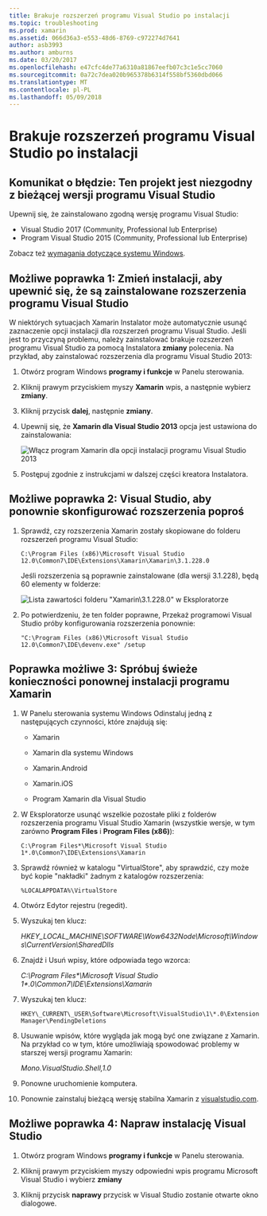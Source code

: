 ```yaml
---
title: Brakuje rozszerzeń programu Visual Studio po instalacji
ms.topic: troubleshooting
ms.prod: xamarin
ms.assetid: 066d36a3-e553-48d6-8769-c972274d7641
author: asb3993
ms.author: amburns
ms.date: 03/20/2017
ms.openlocfilehash: e47cfc4de77a6310a81867eefb07c3c1e5cc7060
ms.sourcegitcommit: 0a72c7dea020b965378b6314f558bf5360dbd066
ms.translationtype: MT
ms.contentlocale: pl-PL
ms.lasthandoff: 05/09/2018
---
```

# <a name="missing-visual-studio-extensions-after-installation"></a>Brakuje rozszerzeń programu Visual Studio po instalacji

## <a name="error-message-this-project-is-incompatible-with-the-current-edition-of-visual-studio"></a>Komunikat o błędzie: Ten projekt jest niezgodny z bieżącej wersji programu Visual Studio

Upewnij się, że zainstalowano zgodną wersję programu Visual Studio:

-   Visual Studio 2017 (Community, Professional lub Enterprise)
-   Program Visual Studio 2015 (Community, Professional lub Enterprise)

Zobacz też [wymagania dotyczące systemu Windows](~/cross-platform/get-started/requirements.md#windows).

## <a name="possible-fix-1-change-the-installation-to-make-sure-the-visual-studio-extensions-are-installed"></a>Możliwe poprawka 1: Zmień instalacji, aby upewnić się, że są zainstalowane rozszerzenia programu Visual Studio

W niektórych sytuacjach Xamarin Instalator może automatycznie usunąć zaznaczenie opcji instalacji dla rozszerzeń programu Visual Studio. Jeśli jest to przyczyną problemu, należy zainstalować brakuje rozszerzeń programu Visual Studio za pomocą Instalatora **zmiany** polecenia. Na przykład, aby zainstalować rozszerzenia dla programu Visual Studio 2013:

1. Otwórz program Windows **programy i funkcje** w Panelu sterowania.

2. Kliknij prawym przyciskiem myszy **Xamarin** wpis, a następnie wybierz **zmiany**.

3. Kliknij przycisk **dalej**, następnie **zmiany**.

4. Upewnij się, że **Xamarin dla Visual Studio 2013** opcja jest ustawiona do zainstalowania:

    ![](missing-vs-extensions-images/installer.png "Włącz program Xamarin dla opcji instalacji programu Visual Studio 2013")

5. Postępuj zgodnie z instrukcjami w dalszej części kreatora Instalatora.

## <a name="possible-fix-2-ask-visual-studio-to-set-up-the-extensions-again"></a>Możliwe poprawka 2: Visual Studio, aby ponownie skonfigurować rozszerzenia poproś

1. Sprawdź, czy rozszerzenia Xamarin zostały skopiowane do folderu rozszerzeń programu Visual Studio:

    `C:\Program Files (x86)\Microsoft Visual Studio 12.0\Common7\IDE\Extensions\Xamarin\Xamarin\3.1.228.0`

    Jeśli rozszerzenia są poprawnie zainstalowane (dla wersji 3.1.228), będą 60 elementy w folderze:


    ![](missing-vs-extensions-images/folder.png "Lista zawartości folderu \"Xamarin\3.1.228.0\" w Eksploratorze")

2. Po potwierdzeniu, że ten folder poprawne, Przekaż programowi Visual Studio próby konfigurowania rozszerzenia ponownie:

    `"C:\Program Files (x86)\Microsoft Visual Studio 12.0\Common7\IDE\devenv.exe" /setup`

## <a name="possible-fix-3-try-a-fresh-reinstall-of-xamarin"></a>Poprawka możliwe 3: Spróbuj świeże konieczności ponownej instalacji programu Xamarin

1.  W Panelu sterowania systemu Windows Odinstaluj jedną z następujących czynności, które znajdują się:

    *   Xamarin

    *   Xamarin dla systemu Windows

    *   Xamarin.Android

    *   Xamarin.iOS

    *   Program Xamarin dla Visual Studio

2.  W Eksploratorze usunąć wszelkie pozostałe pliki z folderów rozszerzenia programu Visual Studio Xamarin (wszystkie wersje, w tym zarówno **Program Files** i **Program Files (x86)**):

    `C:\Program Files*\Microsoft Visual Studio 1*.0\Common7\IDE\Extensions\Xamarin`

3.  Sprawdź również w katalogu "VirtualStore", aby sprawdzić, czy może być kopie "nakładki" żadnym z katalogów rozszerzenia:

    `%LOCALAPPDATA%\VirtualStore`

4.  Otwórz Edytor rejestru (regedit).

5.  Wyszukaj ten klucz:

    _HKEY\_LOCAL\_MACHINE\SOFTWARE\Wow6432Node\Microsoft\Windows\CurrentVersion\SharedDlls_

6.  Znajdź i Usuń wpisy, które odpowiada tego wzorca:

    _C:\Program Files\*\Microsoft Visual Studio 1\*.0\Common7\IDE\Extensions\Xamarin_

7.  Wyszukaj ten klucz:

    `HKEY\_CURRENT\_USER\Software\Microsoft\VisualStudio\1\*.0\ExtensionManager\PendingDeletions`

8.  Usuwanie wpisów, które wygląda jak mogą być one związane z Xamarin. Na przykład co w tym, które umożliwiają spowodować problemy w starszej wersji programu Xamarin:

    _Mono.VisualStudio.Shell,1.0_

9.  Ponowne uruchomienie komputera.

10.  Ponownie zainstaluj bieżącą wersję stabilna Xamarin z [visualstudio.com](https://visualstudio.com/xamarin).

## <a name="possible-fix-4-repair-visual-studio-installation"></a>Możliwe poprawka 4: Napraw instalację Visual Studio

1.  Otwórz program Windows **programy i funkcje** w Panelu sterowania.

2.  Kliknij prawym przyciskiem myszy odpowiedni wpis programu Microsoft Visual Studio i wybierz **zmiany**

3.  Kliknij przycisk **naprawy** przycisk w Visual Studio zostanie otwarte okno dialogowe.

